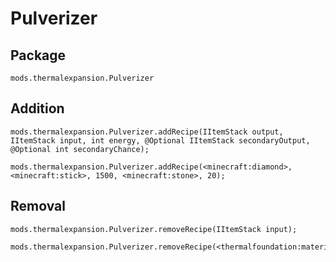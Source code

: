 # Pulverizer

## Package
`mods.thermalexpansion.Pulverizer`

## Addition

```zenscript
mods.thermalexpansion.Pulverizer.addRecipe(IItemStack output, IItemStack input, int energy, @Optional IItemStack secondaryOutput, @Optional int secondaryChance);

mods.thermalexpansion.Pulverizer.addRecipe(<minecraft:diamond>, <minecraft:stick>, 1500, <minecraft:stone>, 20);
```

## Removal

```zenscript
mods.thermalexpansion.Pulverizer.removeRecipe(IItemStack input);

mods.thermalexpansion.Pulverizer.removeRecipe(<thermalfoundation:material:136>);
```